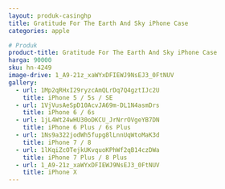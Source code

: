 ```yaml
---
layout: produk-casinghp
title: Gratitude For The Earth And Sky iPhone Case
categories: apple

# Produk
product-title: Gratitude For The Earth And Sky iPhone Case
harga: 90000
sku: hn-4249
image-drive: 1_A9-21z_xaWYxDFIEWJ9NsEJ3_0FtNUV
gallery:
  - url: 1Mp2qRHxI29ryzcAmQLrDq7Q4gztIJc2U
    title: iPhone 5 / 5s / SE
  - url: 1VjVusAeSpD10AcvJA69m-DL1N4asmDrs
    title: iPhone 6 / 6s
  - url: 1jL4Wt24wHU30oDKCU_JrNrrOVgeYB7DN
    title: iPhone 6 Plus / 6s Plus
  - url: 1Ns9a322jodWh5fupg8lLnnUqWtoMaK3d
    title: iPhone 7 / 8
  - url: 1lKqiZcOTejkUKvquoKPhWf2qB14czDWa
    title: iPhone 7 Plus / 8 Plus
  - url: 1_A9-21z_xaWYxDFIEWJ9NsEJ3_0FtNUV
    title: iPhone X
---
```

